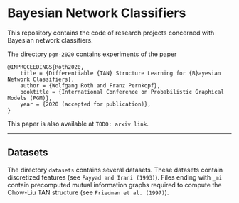 # Bayesian Network Classifiers

This repository contains the code of research projects concerned with Bayesian network classifiers.

The directory `pgm-2020` contains experiments of the paper

```
@INPROCEEDINGS{Roth2020,
    title = {Differentiable {TAN} Structure Learning for {B}ayesian Network Classifiers},
    author = {Wolfgang Roth and Franz Pernkopf},
    booktitle = {International Conference on Probabilistic Graphical Models (PGM)},
    year = {2020 (accepted for publication)},
}
```

This paper is also available at `TODO: arxiv link`.

---

## Datasets
The directory `datasets` contains several datasets.
These datasets contain discretized features (see `Fayyad and Irani (1993)`).
Files ending with `_mi` contain precomputed mutual information graphs required to compute the Chow-Liu TAN structure (see `Friedman et al. (1997)`).
